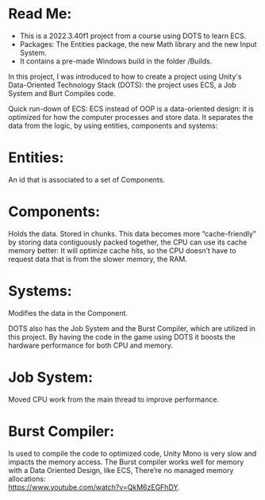 # Read Me: 

- This is a 2022.3.40f1 project from a course using DOTS to learn ECS.  
- Packages: The Entities package, the new Math library and the new Input System. 
- It contains a pre-made Windows build in the folder /Builds. 

In this project, I was introduced to how to create a project using Unity's Data-Oriented Technology Stack (DOTS): the project uses ECS, a Job System and Burt Compiles code. 

Quick run-down of ECS: ECS instead of OOP is a data-oriented design: it is optimized for how the computer processes and store data.
It separates the data from the logic, by using entities, components and systems:  

# Entities: 
An id that is associated to a set of Components. 

# Components: 
Holds the data. Stored in chunks. This data becomes more “cache-friendly" by storing data contiguously packed together, 
the CPU can use its cache memory better: It will optimize cache hits, so the CPU doesn’t have to request data that is from the slower memory, the RAM. 

# Systems: 
Modifies the data in the Component. 

DOTS also has the Job System and the Burst Compiler, which are utilized in this project. By having the code in the game using DOTS it boosts the hardware performance for both CPU and memory. 

# Job System: 
Moved CPU work from the main thread to improve performance. 

# Burst Compiler: 
Is used to compile the code to optimized code, Unity Mono is very slow and impacts the memory access. The Burst compiler works well for memory with a Data Oriented Design, like ECS, 
There’re no managed memory allocations:  
https://www.youtube.com/watch?v=QkM6zEGFhDY.
